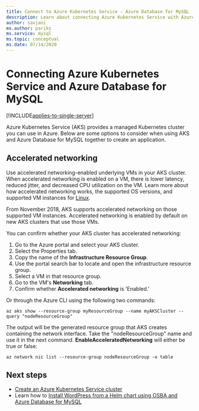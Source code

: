 ```yaml
---
title: Connect to Azure Kubernetes Service - Azure Database for MySQL
description: Learn about connecting Azure Kubernetes Service with Azure Database for MySQL
author: savjani
ms.author: pariks
ms.service: mysql
ms.topic: conceptual
ms.date: 07/14/2020
---
```



# Connecting Azure Kubernetes Service and Azure Database for MySQL

[!INCLUDE[applies-to-single-server](includes/applies-to-single-server.md)]

Azure Kubernetes Service (AKS) provides a managed Kubernetes cluster you can use in Azure. Below are some options to consider when using AKS and Azure Database for MySQL together to create an application.


## Accelerated networking
Use accelerated networking-enabled underlying VMs in your AKS cluster. When accelerated networking is enabled on a VM, there is lower latency, reduced jitter, and decreased CPU utilization on the VM. Learn more about how accelerated networking works, the supported OS versions, and supported VM instances for [Linux](../virtual-network/create-vm-accelerated-networking-cli.md).

From November 2018, AKS supports accelerated networking on those supported VM instances. Accelerated networking is enabled by default on new AKS clusters that use those VMs.

You can confirm whether your AKS cluster has accelerated networking:
1. Go to the Azure portal and select your AKS cluster.
2. Select the Properties tab.
3. Copy the name of the **Infrastructure Resource Group**.
4. Use the portal search bar to locate and open the infrastructure resource group.
5. Select a VM in that resource group.
6. Go to the VM's **Networking** tab.
7. Confirm whether **Accelerated networking** is 'Enabled.'

Or through the Azure CLI using the following two commands:
```azurecli
az aks show --resource-group myResourceGroup --name myAKSCluster --query "nodeResourceGroup"
```
The output will be the generated resource group that AKS creates containing the network interface. Take the "nodeResourceGroup" name and use it in the next command. **EnableAcceleratedNetworking** will either be true or false:
```azurecli
az network nic list --resource-group nodeResourceGroup -o table
```


## Next steps
- [Create an Azure Kubernetes Service cluster](../aks/kubernetes-walkthrough.md)
- Learn how to [Install WordPress from a Helm chart using OSBA and Azure Database for MySQL](../aks/index.yml)